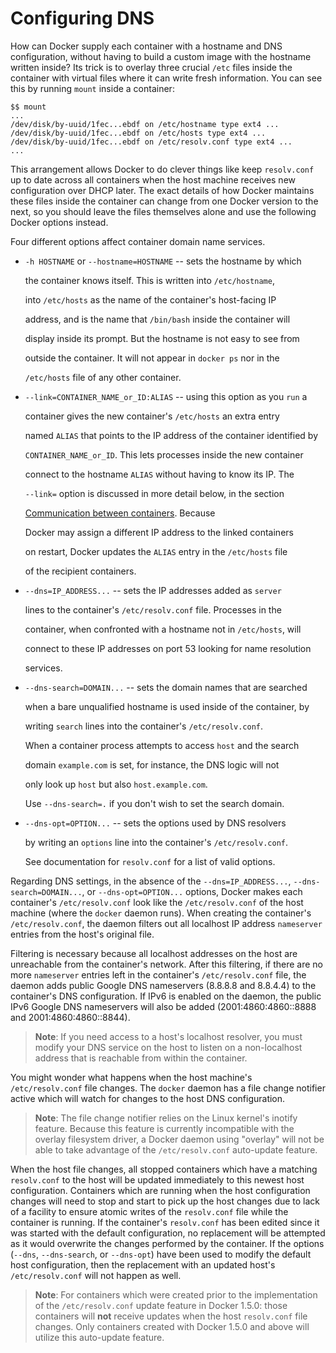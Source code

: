 # Configuring DNS
<a name="dns"></a>

How can Docker supply each container with a hostname and DNS configuration, without having to build a custom image with the hostname written inside?  Its trick is to overlay three crucial `/etc` files inside the container with virtual files where it can write fresh information.  You can see this by running `mount` inside a container:

```
$$ mount
...
/dev/disk/by-uuid/1fec...ebdf on /etc/hostname type ext4 ...
/dev/disk/by-uuid/1fec...ebdf on /etc/hosts type ext4 ...
/dev/disk/by-uuid/1fec...ebdf on /etc/resolv.conf type ext4 ...
...
```

This arrangement allows Docker to do clever things like keep `resolv.conf` up to date across all containers when the host machine receives new configuration over DHCP later.  The exact details of how Docker maintains these files inside the container can change from one Docker version to the next, so you should leave the files themselves alone and use the following Docker options instead.

Four different options affect container domain name services.
- `-h HOSTNAME` or `--hostname=HOSTNAME` -- sets the hostname by which

  the container knows itself.  This is written into `/etc/hostname`,

  into `/etc/hosts` as the name of the container's host-facing IP

  address, and is the name that `/bin/bash` inside the container will

  display inside its prompt.  But the hostname is not easy to see from

  outside the container.  It will not appear in `docker ps` nor in the

  `/etc/hosts` file of any other container.

- `--link=CONTAINER_NAME_or_ID:ALIAS` -- using this option as you `run` a

  container gives the new container's `/etc/hosts` an extra entry

  named `ALIAS` that points to the IP address of the container identified by

  `CONTAINER_NAME_or_ID`.  This lets processes inside the new container

  connect to the hostname `ALIAS` without having to know its IP.  The

  `--link=` option is discussed in more detail below, in the section

  [Communication between containers](#between-containers). Because

  Docker may assign a different IP address to the linked containers

  on restart, Docker updates the `ALIAS` entry in the `/etc/hosts` file

  of the recipient containers.

- `--dns=IP_ADDRESS...` -- sets the IP addresses added as `server`

  lines to the container's `/etc/resolv.conf` file.  Processes in the

  container, when confronted with a hostname not in `/etc/hosts`, will

  connect to these IP addresses on port 53 looking for name resolution

  services.

- `--dns-search=DOMAIN...` -- sets the domain names that are searched

  when a bare unqualified hostname is used inside of the container, by

  writing `search` lines into the container's `/etc/resolv.conf`.

  When a container process attempts to access `host` and the search

  domain `example.com` is set, for instance, the DNS logic will not

  only look up `host` but also `host.example.com`.

  Use `--dns-search=.` if you don't wish to set the search domain.

- `--dns-opt=OPTION...` -- sets the options used by DNS resolvers

  by writing an `options` line into the container's `/etc/resolv.conf`.

  See documentation for `resolv.conf` for a list of valid options.

Regarding DNS settings, in the absence of the `--dns=IP_ADDRESS...`, `--dns-search=DOMAIN...`, or `--dns-opt=OPTION...` options, Docker makes each container's `/etc/resolv.conf` look like the `/etc/resolv.conf` of the host machine (where the `docker` daemon runs).  When creating the container's `/etc/resolv.conf`, the daemon filters out all localhost IP address `nameserver` entries from the host's original file.

Filtering is necessary because all localhost addresses on the host are unreachable from the container's network.  After this filtering, if there  are no more `nameserver` entries left in the container's `/etc/resolv.conf` file, the daemon adds public Google DNS nameservers (8.8.8.8 and 8.8.4.4) to the container's DNS configuration.  If IPv6 is enabled on the daemon, the public IPv6 Google DNS nameservers will also be added (2001:4860:4860::8888 and 2001:4860:4860::8844).

> **Note**: If you need access to a host's localhost resolver, you must modify your DNS service on the host to listen on a non-localhost address that is reachable from within the container.

You might wonder what happens when the host machine's `/etc/resolv.conf` file changes.  The `docker` daemon has a file change notifier active which will watch for changes to the host DNS configuration.

> **Note**: The file change notifier relies on the Linux kernel's inotify feature. Because this feature is currently incompatible with the overlay filesystem  driver, a Docker daemon using "overlay" will not be able to take advantage of the `/etc/resolv.conf` auto-update feature.

When the host file changes, all stopped containers which have a matching `resolv.conf` to the host will be updated immediately to this newest host configuration.  Containers which are running when the host configuration changes will need to stop and start to pick up the host changes due to lack of a facility to ensure atomic writes of the `resolv.conf` file while the container is running. If the container's `resolv.conf` has been edited since it was started with the default configuration, no replacement will be attempted as it would overwrite the changes performed by the container. If the options (`--dns`, `--dns-search`, or `--dns-opt`) have been used to modify the default host configuration, then the replacement with an updated host's `/etc/resolv.conf` will not happen as well.

> **Note**: For containers which were created prior to the implementation of the `/etc/resolv.conf` update feature in Docker 1.5.0: those containers will **not** receive updates when the host `resolv.conf` file changes. Only containers created with Docker 1.5.0 and above will utilize this auto-update feature.
